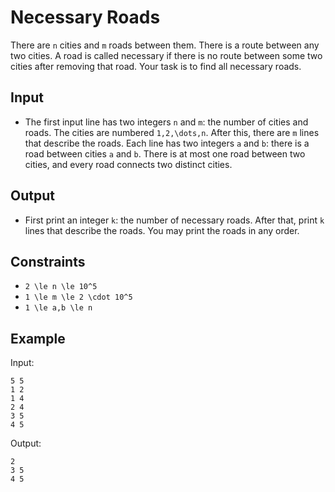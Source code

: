 # Necessary Roads 

There are ```n``` cities and ```m``` roads between them. There is a route between any two cities.
A road is called necessary if there is no route between some two cities after removing that road. Your task is to find all necessary roads.
## Input
- The first input line has two integers ```n``` and ```m```: the number of cities and roads. The cities are numbered ```1,2,\dots,n```.
After this, there are ```m``` lines that describe the roads. Each line has two integers ```a``` and ```b```: there is a road between cities ```a``` and ```b```. There is at most one road between two cities, and every road connects two distinct cities.
## Output
- First print an integer ```k```: the number of necessary roads. After that, print ```k``` lines that describe the roads. You may print the roads in any order.
## Constraints

- ```2 \le n \le 10^5```
- ```1 \le m \le 2 \cdot 10^5```
- ```1 \le a,b \le n```

## Example
Input:
```
5 5
1 2
1 4
2 4
3 5
4 5
```

Output:
```
2
3 5
4 5
```
